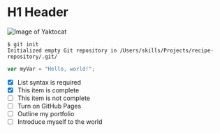 # H1 Header
![Image of Yaktocat](https://octodex.github.com/images/yaktocat.png)
```
$ git init
Initialized empty Git repository in /Users/skills/Projects/recipe-repository/.git/
```
``` javascript
var myVar = "Hello, world!";
```
- [x] List syntax is required
- [x] This item is complete
- [ ] This item is not complete
- [ ] Turn on GitHub Pages
- [ ] Outline my portfolio
- [ ] Introduce myself to the world
